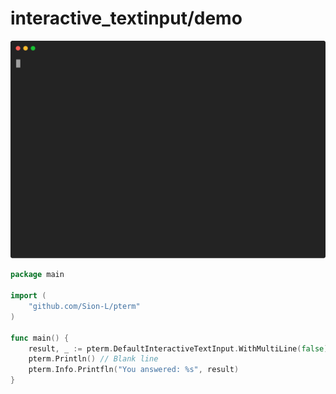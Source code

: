 # interactive_textinput/demo

![Animation](animation.svg)

```go
package main

import (
	"github.com/Sion-L/pterm"
)

func main() {
	result, _ := pterm.DefaultInteractiveTextInput.WithMultiLine(false).Show()
	pterm.Println() // Blank line
	pterm.Info.Printfln("You answered: %s", result)
}

```

